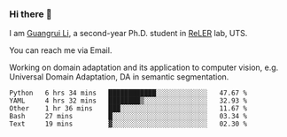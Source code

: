 ### Hi there 👋

<!--
**Solacex/Solacex** is a ✨ _special_ ✨ repository because its `README.md` (this file) appears on your GitHub profile.

Here are some ideas to get you started:

- 🔭 I’m currently working on ...
- 🌱 I’m currently learning ...
- 👯 I’m looking to collaborate on ...
- 🤔 I’m looking for help with ...
- 💬 Ask me about ...
- 📫 How to reach me: ...
- 😄 Pronouns: ...
- ⚡ Fun fact: ...
-->
I am [Guangrui Li](http://www.guangrui.li), a second-year Ph.D. student in [ReLER](http://www.reler.net) lab, UTS.

You can reach me via Email.

Working on domain adaptation and its application to computer vision, e.g. Universal Domain Adaptation, DA in semantic segmentation. 


<!--START_SECTION:waka-->
```text
Python   6 hrs 34 mins   ████████████░░░░░░░░░░░░░   47.67 % 
YAML     4 hrs 32 mins   ████████▒░░░░░░░░░░░░░░░░   32.93 % 
Other    1 hr 36 mins    ███░░░░░░░░░░░░░░░░░░░░░░   11.67 % 
Bash     27 mins         █░░░░░░░░░░░░░░░░░░░░░░░░   03.34 % 
Text     19 mins         ▓░░░░░░░░░░░░░░░░░░░░░░░░   02.30 % 
```
<!--END_SECTION:waka-->

